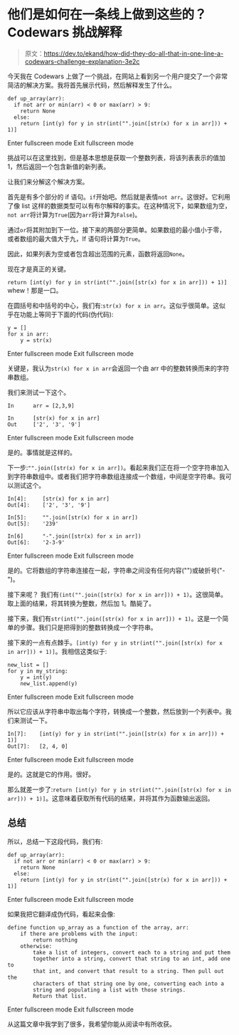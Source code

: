 # 他们是如何在一条线上做到这些的？Codewars 挑战解释

> 原文：<https://dev.to/ekand/how-did-they-do-all-that-in-one-line-a-codewars-challenge-explanation-3e2c>

今天我在 Codewars 上做了一个挑战，在网站上看到另一个用户提交了一个非常简洁的解决方案。我将首先展示代码，然后解释发生了什么。

```
def up_array(arr):
  if not arr or min(arr) < 0 or max(arr) > 9:
    return None
  else:
    return [int(y) for y in str(int("".join([str(x) for x in arr])) + 1)] 
```

Enter fullscreen mode Exit fullscreen mode

挑战可以在这里找到，但是基本思想是获取一个整数列表，将该列表表示的值加 1，然后返回一个包含新值的新列表。

让我们来分解这个解决方案。

首先是有多个部分的 if 语句。`if`开始吧。然后就是表情`not arr`。这很好。它利用了像 list 这样的数据类型可以有布尔解释的事实。在这种情况下，如果数组为空，`not arr`将计算为`True`(因为`arr`将计算为`False`)。

通过`or`将其附加到下一位。接下来的两部分更简单。如果数组的最小值小于零，或者数组的最大值大于九，If 语句将计算为`True`。

因此，如果列表为空或者包含超出范围的元素，函数将返回`None`。

现在才是真正的关键。

`return [int(y) for y in str(int("".join([str(x) for x in arr])) + 1)]`
whew！那是一口。

在圆括号和中括号的中心，我们有:`str(x) for x in arr`。这似乎很简单。这似乎在功能上等同于下面的代码(伪代码):

```
y = []
for x in arr:
    y = str(x) 
```

Enter fullscreen mode Exit fullscreen mode

关键是，我认为`str(x) for x in arr`会返回一个由 arr 中的整数转换而来的字符串数组。

我们来测试一下这个。

```
In      arr = [2,3,9]

In      [str(x) for x in arr]
Out     ['2', '3', '9'] 
```

Enter fullscreen mode Exit fullscreen mode

是的。事情就是这样的。

下一步:`"".join([str(x) for x in arr])`。看起来我们正在将一个空字符串加入到字符串数组中。或者我们把字符串数组连接成一个数组，中间是空字符串。我可以测试这个。

```
In[4]:     [str(x) for x in arr]
Out[4]:    ['2', '3', '9']

In[5]:     "".join([str(x) for x in arr])
Out[5]:    '239'

In[6]      "-".join([str(x) for x in arr])
Out[6]:    '2-3-9' 
```

Enter fullscreen mode Exit fullscreen mode

是的。它将数组的字符串连接在一起，字符串之间没有任何内容("")或破折号("-")。

接下来呢？
我们有`(int("".join([str(x) for x in arr])) + 1)`。这很简单。取上面的结果，将其转换为整数，然后加 1。酷毙了。

接下来，我们有`str(int("".join([str(x) for x in arr])) + 1)`。这是一个简单的步骤。我们只是把得到的整数转换成一个字符串。

接下来的一点有点棘手。`[int(y) for y in str(int("".join([str(x) for x in arr])) + 1)]`。我相信这类似于:

```
new_list = []
for y in my_string:
    y = int(y)
    new_list.append(y) 
```

Enter fullscreen mode Exit fullscreen mode

所以它应该从字符串中取出每个字符，转换成一个整数，然后放到一个列表中。我们来测试一下。

```
In[7]:    [int(y) for y in str(int("".join([str(x) for x in arr])) + 1)]
Out[7]:   [2, 4, 0] 
```

Enter fullscreen mode Exit fullscreen mode

是的。这就是它的作用。很好。

那么就差一步了:`return [int(y) for y in str(int("".join([str(x) for x in arr])) + 1)]`。这意味着获取所有代码的结果，并将其作为函数输出返回。

## 总结

所以，总结一下这段代码，我们有:

```
def up_array(arr):
  if not arr or min(arr) < 0 or max(arr) > 9:
    return None
  else:
    return [int(y) for y in str(int("".join([str(x) for x in arr])) + 1)] 
```

Enter fullscreen mode Exit fullscreen mode

如果我把它翻译成伪代码，看起来会像:

```
define function up_array as a function of the array, arr:
    if there are problems with the input:
        return nothing
    otherwise:
        take a list of integers, convert each to a string and put them
        together into a string, convert that string to an int, add one to 
        that int, and convert that result to a string. Then pull out the 
        characters of that string one by one, converting each into a 
        string and populating a list with those strings.
        Return that list. 
```

Enter fullscreen mode Exit fullscreen mode

从这篇文章中我学到了很多，我希望你能从阅读中有所收获。